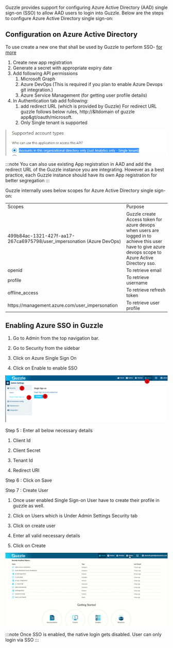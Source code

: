 
Guzzle provides support for configuring Azure Active Directory (AAD) single sign-on (SSO) to allow AAD users to login into Guzzle. Below are the steps to configure Azure Active Directory single sign-on:

## Configuration on Azure Active Directory

To use create a new one that shall be used by Guzzle to perform SSO- [for more](https://docs.microsoft.com/en-us/azure/active-directory/develop/quickstart-register-app) 
1. Create new app registration 
2. Generate a secret with appropriate expiry date
3. Add following API permissions
    1. Microsoft Graph
    2. Azure DevOps (This is required if you plan to enable Azure Devops git integration.)
    3. Azure Service Management (for getting user profile details)
4. In Authentication tab add following:
    1. add redirect URL (which is provided by Guzzle)
      For redirect URL guzzle follows below rules,
      http://&ltdomain of guzzle app&gt/oauth/microsoft. 
    2. Only Single tenant is supported

![image alt text](/img/docs/how-to-guides/administrator/security/sso0.png)

:::note
You can also use existing App registration in AAD and add the redirect URL of the Guzzle instance you are integrating. However as  a best practice, each Guzzle instance should have its own App registration for better segregation
:::


Guzzle internally uses below scopes for Azure Active Directory single sign-on:
<table>
  <tr>
    <td>Scopes</td>
    <td>Purpose</td>
  </tr>
  <tr>
    <td>499b84ac-1321-427f-aa17-267ca6975798/user_impersonation
(Azure DevOps)</td>
    <td>Guzzle create Access token for azure devops when users are logged in to achieve this user have to give azure devops scope to Azure Active Directory sso.</td>
  </tr>
  <tr>
    <td>openid</td>
    <td>To retrieve email</td>
  </tr>
  <tr>
    <td>profile</td>
    <td>To retrieve username</td>
  </tr>
  <tr>
    <td>offline_access </td>
    <td>To retrieve refresh token</td>
  </tr>
  <tr>
    <td>https://management.azure.com/user_impersonation</td>
    <td>To retrieve user profile</td>
  </tr>
</table>


## Enabling Azure SSO in Guzzle

1. Go to Admin from the top navigation bar.

2. Go to Security from  the sidebar

3. Click on Azure Single Sign On

4. Click on Enable to enable SSO

![image alt text](/img/docs/how-to-guides/administrator/security/sso1.png)

Step 5 : Enter all below necessary details 

1. Client Id

2. Client Secret

3. Tenant Id

4. Redirect URI

Step 6 : Click on Save 

Step 7 : Create User 

1. Once user enabled Single Sign-on User have to create their profile in guzzle as well. 

2. Click on Users which is Under Admin Settings Security tab

3. Click on create user

4. Enter all valid necessary details

5. Click on Create

![image alt text](/img/docs/how-to-guides/administrator/security/sso2.gif)

:::note
Once SSO is enabled, the native login gets disabled. User can only login via SSO
:::
